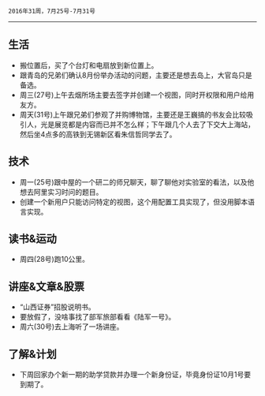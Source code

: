 	2016年31周，7月25号-7月31号
---
##  生活
+ 搬位置后，买了个台灯和电扇放到新位置上。
+ 跟青岛的兄弟们确认8月份举办活动的问题，主要还是想去岛上，大官岛只是备选。
+ 周三(27号)上午去烟所场主要去签字并创建一个视图，同时开权限和用户给用友方。
+ 周天(31号)上午跟兄弟们参观了并购博物馆，主要还是王巍搞的书友会比较吸引人，光是展览都是内容而已并不怎么样；下午跟几个人去了下交大上海站，然后坐4点多的高铁到无锡新区看朱信哲同学去了。

##  技术
+ 周一(25号)跟中屋的一个研二的师兄聊天，聊了聊他对实验室的看法，以及他想去阿里实习时问的题目。
+ 创建一个新用户只能访问特定的视图，这个用配置工具实现了，但没用脚本语言实现。

##  读书&运动
+ 周四(28号)跑10公里。

##  讲座&文章&股票
+ “山西证券”招股说明书。
+ 要放假了，没啥事找了部军旅部看看《陆军一号》。
+ 周六(30号)去上海听了一场讲座。

##  了解&计划
+ 下周回家办个新一期的助学贷款并办理一个新身份证，毕竟身份证10月1号要到期了。

